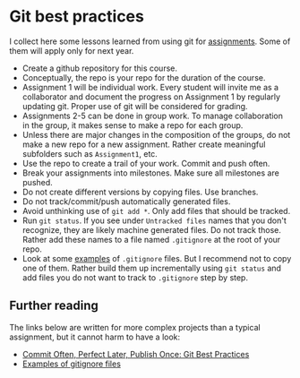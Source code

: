 # Git best practices

I collect here some lessons learned from using git for [assignments](assignments.md). Some of them will apply only for next year.

- Create a github repository for this course.
- Conceptually, the repo is your repo for the duration of the course.
- Assignment 1 will be individual work. Every student will invite me as a collaborator and document the progress on Assignment 1 by regularly updating git. Proper use of git will be considered for grading.
- Assignments 2-5 can be done in group work. To manage collaboration in the group, it makes sense to make a repo for each group. 
- Unless there are major changes in the composition of the groups, do not make a new repo for a new assignment. Rather create meaningful subfolders such as `Assignment1`, etc.
- Use the repo to create a trail of your work. Commit and push often.
- Break your assignments into milestones. Make sure all milestones are pushed.
- Do not create different versions by copying files. Use branches.
- Do not track/commit/push automatically generated files. 
- Avoid unthinking use of `git add *`. Only add files that should be tracked. 
- Run `git status`. If you see under `Untracked files` names that you don't recognize, they are likely machine generated files. Do not track those. Rather add these names to a file named `.gitignore` at the root of your repo.
- Look at some [examples](https://github.com/github/gitignore) of `.gitignore` files. But I recommend not to copy one of them. Rather build them up incrementally using `git status` and add files you do not want to track to `.gitignore` step by step.

## Further reading

The links below are written for more complex projects than a typical assignment, but it cannot harm to have a look:

- [Commit Often, Perfect Later, Publish Once: Git Best Practices](https://sethrobertson.github.io/GitBestPractices/)
- [Examples of gitignore files](https://github.com/github/gitignore)
